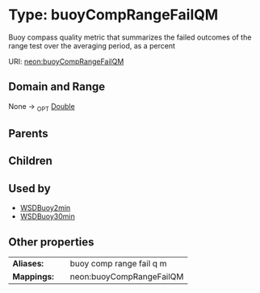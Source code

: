 
# Type: buoyCompRangeFailQM


Buoy compass quality metric that summarizes the failed outcomes of the range test over the averaging period, as a percent

URI: [neon:buoyCompRangeFailQM](https://data.neonscience.org/buoyCompRangeFailQM)


## Domain and Range

None ->  <sub>OPT</sub> [Double](types/Double.md)

## Parents


## Children


## Used by

 * [WSDBuoy2min](WSDBuoy2min.md)
 * [WSDBuoy30min](WSDBuoy30min.md)

## Other properties

|  |  |  |
| --- | --- | --- |
| **Aliases:** | | buoy comp range fail q m |
| **Mappings:** | | neon:buoyCompRangeFailQM |

